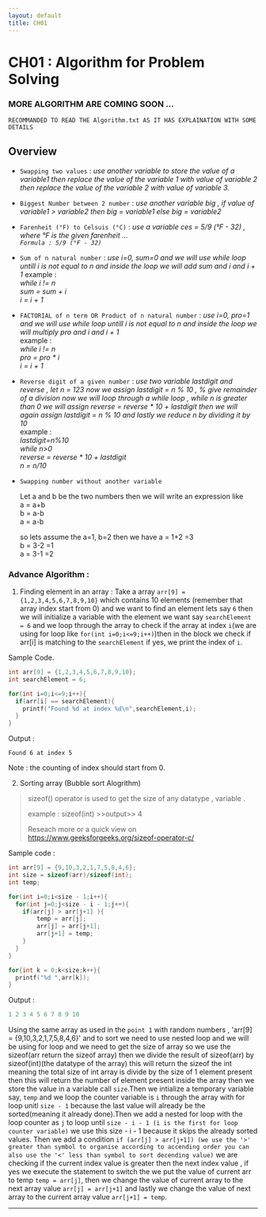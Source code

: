 ```yaml
---
layout: default
title: CH01
---
```


# CH01 : Algorithm for Problem Solving 

### MORE ALGORITHM ARE COMING SOON ...

`RECOMMANDED TO READ THE Algorithm.txt AS IT HAS EXPLAINATION WITH SOME DETAILS`

## Overview 

- `Swapping two values` : *use another variable to store the value of a variable1 then replace the value of the variable 1
                        with value of variable 2 then replace the value of the variable 2 with value of variable 3.*
- `Biggest Number between 2 number` : *use another variable big , if value of variable1 > variable2 then big = variable1 else big = variable2*
- `Farenheit (°F) to Celsuis (°C)` : *use a variable ces = 5/9 (°F - 32) , where °F is the given farenheit ... <br>`Formula : 5/9 (°F - 32)`*
- `Sum of n natural number` : *use i=0, sum=0 and we will use while loop untill i is not equal to n and inside the loop we will add sum and i and i + 1* example :<br> *while i != n <br> sum = sum + i <br> i = i + 1*
- `FACTORIAL of n term OR Product of n natural number` : *use i=0, pro=1 and we will use while loop untill i is not equal to n and inside the loop we will multiply pro and i and i + 1* <br>example :<br> *while i != n <br> pro = pro * i <br> i = i + 1*
- `Reverse digit of a given number` : *use two variable lastdigit and reverse , let n = 123 now we assign lastdigit = n % 10 , % give remainder of a division now we will loop through a while loop , while n is greater than 0 we will assign reverse = reverse * 10 + lastdigit then we will again assign lastdigit = n % 10 and lastly we reduce n by dividing it by 10*<br> example :<br> *lastdigit=n%10<br>while n>0<br>reverse = reverse * 10 + lastdigit<br>n = n/10*

- `Swapping number without another variable`

   Let a and b be the two numbers then we will write an expression like <br>
   a = a+b <br>
   b = a-b <br>
   a = a-b<br>

   so lets assume the a=1, b=2 then we have a = 1+2 =3 <br>
   b = 3-2 =1<br>
   a = 3-1 =2<br>

### Advance Algorithm :

1. Finding element in an array :
 Take a array `arr[9] = {1,2,3,4,5,6,7,8,9,10}` which contains 10 elements (remember that array index start from 0) and we want to find an element lets say `6` then we will initialize a variable with the element we want say `searchElement = 6` and we loop through the array to check if the array at index `i`(we are using for loop like `for(int i=0;i<=9;i++)`)then in the block we check if arr[i] is matching to the
  `searchElement` if yes, we print the index of `i`.

Sample Code.
```c
int arr[9] = {1,2,3,4,5,6,7,8,9,10};
int searchElement = 6;

for(int i=0;i<=9;i++){
  if(arr[i] == searchElement){
    printf("Found %d at index %d\n",searchElement,i);
  }
}
```
Output :
```
Found 6 at index 5 
```
Note : the counting of index should start from 0.

    
2. Sorting array (Bubble sort Alogrithm)

>sizeof() operator is used to get the size of any datatype , variable .
>
>example : sizeof(int) >>output>> 4 
>
>Reseach more or a quick view on https://www.geeksforgeeks.org/sizeof-operator-c/
>

Sample code : 
```c
int arr[9] = {9,10,3,2,1,7,5,8,4,6};
int size = sizeof(arr)/sizeof(int);
int temp;

for(int i=0;i<size - 1;i++){
  for(int j=0;j<size - i - 1;j++){
    if(arr[j] > arr[j+1] ){
        temp = arr[j];
        arr[j] = arr[j+1];
        arr[j+1] = temp;
    }
  }
}

for{int k = 0;k<size;k++}{
  printf("%d ",arr[k]);
}
```
Output :
```c
1 2 3 4 5 6 7 8 9 10
```

Using the same array as used in the `point 1` with random numbers , 'arr[9] = {9,10,3,2,1,7,5,8,4,6}' and to sort we need to use nested loop and we will be using for loop and we need to get the size of array 
so we use the sizeof(arr return the sizeof array) then we divide the result of sizeof(arr) by sizeof(int)(the datatype of the array) this will return the sizeof the int meaning the total size of int array is divide by the size of 1 element present then this will return the number of element present inside the array then we store the value in a variable call `size`.Then we intialize a temporary variable say, `temp` and we loop the counter variable is `i` through the array with for loop unitl `size - 1` because the last value will already be the sorted(meaning it already done).Then we add a nested for loop with the loop counter as `j` to loop until `size - i - 1 (i is the first for loop counter variable)` we use this size - i - 1 because it skips the already sorted values. Then we add a condition `if (arr[j] > arr[j+1]) (we use the '>' greater than symbol to organise according to accending order you can also use the '<' less than symbol to sort decending value)` we are checking if the current index value is greater then the next index value , if yes we execute the statement to switch the we put the value of current arr to temp `temp = arr[j]`, then we change the value of current array to the next array value `arr[j] = arr[j+1]` and lastly we change the value of next array to the current array value `arr[j+1] = temp`.    


---
